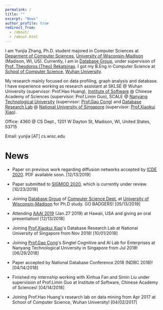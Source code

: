 ```yaml
---
permalink: /
title: ""
excerpt: "News"
author_profile: true
redirect_from: 
  - /about/
  - /about.html
---
```



I am Yunjia Zhang, Ph.D. student majored in Computer Sciences at [Deparment of Computer Sciences](https://www.cs.wisc.edu/), [University of Wisconsin-Madison](www.wisc.edu) (Madison, WI, US). Currently, I am in [Database Group](https://database.cs.wisc.edu), under supervison of [Prof. Theodoros (Theo) Rekatsinas](http://pages.cs.wisc.edu/~thodrek/). I got my B.Eng in Computer Science at [School of Computer Science](https://www.cs.wisc.edu/), [Wuhan University](https://www.whu.edu.cn). 

My research mainly focused on data profiling, graph analysis and database. I have experience working as research assistant at SKLSE @ Wuhan University (supervisor: Prof.Hao Huang), [Institute of Software](http://english.is.cas.cn/) @ Chinese Academy of Sciences (supervisor: Prof.Limin Guo), SCALE @ [Nanyang Technological University](http://www.ntu.edu.sg) (supervisor: [Prof.Gao Cong](http://www.ntu.edu.sg/home/gaocong/)) and [Database Research Lab](https://www.comp.nus.edu.sg/~dbsystem/team.html) @ [National University of Singapore](www.nus.edu.sg) (supervisor: [Prof.Xiaokui Xiao](https://www.comp.nus.edu.sg/~xiaoxk/)).


Office: 4360 @ CS Dept., 1201 W Dayton St, Madison, WI, United States, 53715

Email: yunjia [AT] cs.wisc.edu


<!-- Service
=======

* Teaching assistant of CS 564, 20 Spring

  gradings

* Teaching assistant of CS 400, 19 Fall 
 -->

News
======

* Paper on previous work regarding diffusion networks accepted by [ICDE 2020](https://www.utdallas.edu/icde/). PDF available soon. \[12/13/2019\] 

* Paper submitted to [SIGMOD 2020](https://sigmod2020.org/), which is currently under review. \[10/23/2019\]

* Joining [Database Group](https://database.cs.wisc.edu/people.html) of [Computer Science Dept.](https://www.cs.wisc.edu) at [University of Wisconsin-Madison](https://www.wisc.edu) for Ph.D study. GO BADGERS! \[05/13/2019\]

* Attending [AAAI 2019](https://aaai.org/Conferences/AAAI-19/) (Jan.27 2019) at Hawaii, USA and giving an oral presentation! \[12/13/2018\]

* Joining [Prof.Xiaokui Xiao](https://www.comp.nus.edu.sg/~xiaoxk/)'s  Database Research Lab at National University of Singapore from Nov 2018! \[10/01/2018\]

* Joining [Prof.Gao Cong](http://www.ntu.edu.sg/home/gaocong/)'s Singtel Cognitive and AI Lab for Enterprises at Nanyang Technological University in Singapore from Jul 2018! \[06/29/2018\]

* Paper accepted by National Database Conference 2018 (NDBC 2018)! \[04/14/2018\]

* Finished my internship working with Xinhua Fan and Simin Liu under supervision of Prof.Limin Guo at Institute of Software, Chinese Academy of Sciences! \[04/14/2018\]

* Joining Prof.Hao Huang's research lab on data mining from Apr 2017 at School of Computer Science, Wuhan University! \[04/02/2017\]
